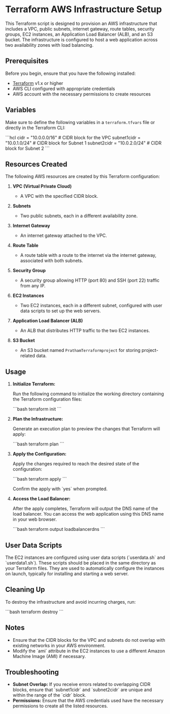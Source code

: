 
# Terraform AWS Infrastructure Setup

This Terraform script is designed to provision an AWS infrastructure that includes a VPC, public subnets, internet gateway, route tables, security groups, EC2 instances, an Application Load Balancer (ALB), and an S3 bucket. The infrastructure is configured to host a web application across two availability zones with load balancing.

## Prerequisites

Before you begin, ensure that you have the following installed:

- [Terraform](https://www.terraform.io/downloads.html) v1.x or higher
- AWS CLI configured with appropriate credentials
- AWS account with the necessary permissions to create resources

## Variables

Make sure to define the following variables in a `terraform.tfvars` file or directly in the Terraform CLI:

\`\`\`hcl
cidr = "10.0.0.0/16"              # CIDR block for the VPC
subnet1cidr = "10.0.1.0/24"       # CIDR block for Subnet 1
subnet2cidr = "10.0.2.0/24"       # CIDR block for Subnet 2
\`\`\`

## Resources Created

The following AWS resources are created by this Terraform configuration:

1. **VPC (Virtual Private Cloud)**
    - A VPC with the specified CIDR block.

2. **Subnets**
    - Two public subnets, each in a different availability zone.

3. **Internet Gateway**
    - An internet gateway attached to the VPC.

4. **Route Table**
    - A route table with a route to the internet via the internet gateway, associated with both subnets.

5. **Security Group**
    - A security group allowing HTTP (port 80) and SSH (port 22) traffic from any IP.

6. **EC2 Instances**
    - Two EC2 instances, each in a different subnet, configured with user data scripts to set up the web servers.

7. **Application Load Balancer (ALB)**
    - An ALB that distributes HTTP traffic to the two EC2 instances.

8. **S3 Bucket**
    - An S3 bucket named `PrathamTerraformproject` for storing project-related data.

## Usage

1. **Initialize Terraform:**

   Run the following command to initialize the working directory containing the Terraform configuration files:

   \`\`\`bash
   terraform init
   \`\`\`

2. **Plan the Infrastructure:**

   Generate an execution plan to preview the changes that Terraform will apply:

   \`\`\`bash
   terraform plan
   \`\`\`

3. **Apply the Configuration:**

   Apply the changes required to reach the desired state of the configuration:

   \`\`\`bash
   terraform apply
   \`\`\`

   Confirm the apply with \`yes\` when prompted.

4. **Access the Load Balancer:**

   After the apply completes, Terraform will output the DNS name of the load balancer. You can access the web application using this DNS name in your web browser.

   \`\`\`bash
   terraform output loadbalancerdns
   \`\`\`

## User Data Scripts

The EC2 instances are configured using user data scripts (\`userdata.sh\` and \`userdata1.sh\`). These scripts should be placed in the same directory as your Terraform files. They are used to automatically configure the instances on launch, typically for installing and starting a web server.

## Cleaning Up

To destroy the infrastructure and avoid incurring charges, run:

\`\`\`bash
terraform destroy
\`\`\`

## Notes

- Ensure that the CIDR blocks for the VPC and subnets do not overlap with existing networks in your AWS environment.
- Modify the \`ami\` attribute in the EC2 instances to use a different Amazon Machine Image (AMI) if necessary.

## Troubleshooting

- **Subnet Overlap:** If you receive errors related to overlapping CIDR blocks, ensure that \`subnet1cidr\` and \`subnet2cidr\` are unique and within the range of the \`cidr\` block.
- **Permissions:** Ensure that the AWS credentials used have the necessary permissions to create all the listed resources.
